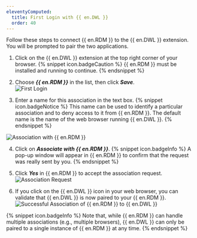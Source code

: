 ```yaml
---
eleventyComputed:
  title: First Login with {{ en.DWL }}
  order: 40
---
```

Follow these steps to connect {{ en.RDM }} to the {{ en.DWL }} extension. You will be prompted to pair the two applications.  

1. Click on the {{ en.DWL }} extension at the top right corner of your browser. 
{% snippet icon.badgeCaution %} 
{{ en.RDM }} must be installed and running to continue. 
{% endsnippet %}
 
2. Choose ***{{ en.RDM }}*** in the list, then click ***Save***.  
![First Login](https://webdevolutions.azureedge.net/docs/en/rdm/mac/Dwl4056.png) 
1. Enter a name for this association in the text box. 
{% snippet icon.badgeNotice %} 
This name can be used to identify a particular association and to deny access to it from {{ en.RDM }}. The default name is the name of the web browser running {{ en.DWL }}. 
{% endsnippet %}
 
![Association with {{ en.RDM }}](https://webdevolutions.azureedge.net/docs/en/rdm/mac/Dwl4057.png) 

4. Click on ***Associate with {{ en.RDM }}***. 
{% snippet icon.badgeInfo %} 
A pop-up window will appear in {{ en.RDM }} to confirm that the request was really sent by you. 
{% endsnippet %}
 
5. Click ***Yes*** in {{ en.RDM }} to accept the association request.  
![Association Request](https://webdevolutions.azureedge.net/docs/en/rdm/mac/Dwl4058.png) 
1. If you click on the {{ en.DWL }} icon in your web browser, you can validate that {{ en.DWL }} is now paired to your {{ en.RDM }}.  
![Successful Association of {{ en.RDM }} to {{ en.DWL }}](https://webdevolutions.azureedge.net/docs/en/rdm/mac/Dwl4059.png) 

{% snippet icon.badgeInfo %} 
Note that, while {{ en.RDM }} can handle multiple associations (e.g., multiple browsers), {{ en.DWL }} can only be paired to a single instance of {{ en.RDM }} at any time. 
{% endsnippet %}
